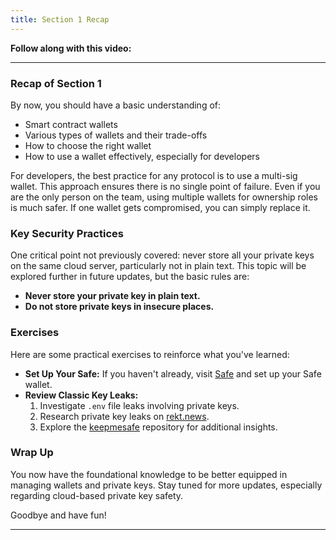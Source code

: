 ```yaml
---
title: Section 1 Recap
---
```


**Follow along with this video:**

---

### Recap of Section 1

By now, you should have a basic understanding of:

- Smart contract wallets
- Various types of wallets and their trade-offs
- How to choose the right wallet
- How to use a wallet effectively, especially for developers

For developers, the best practice for any protocol is to use a multi-sig wallet. This approach ensures there is no single point of failure. Even if you are the only person on the team, using multiple wallets for ownership roles is much safer. If one wallet gets compromised, you can simply replace it.

### Key Security Practices

One critical point not previously covered: never store all your private keys on the same cloud server, particularly not in plain text. This topic will be explored further in future updates, but the basic rules are:

- **Never store your private key in plain text.**
- **Do not store private keys in insecure places.**

### Exercises

Here are some practical exercises to reinforce what you've learned:

- **Set Up Your Safe:** If you haven't already, visit [Safe](https://safe.global/) and set up your Safe wallet.
- **Review Classic Key Leaks:**
  1. Investigate `.env` file leaks involving private keys.
  2. Research private key leaks on [rekt.news](https://rekt.news/).
  3. Explore the [keepmesafe](https://github.com/Cyfrin/keepmesafe) repository for additional insights.

### Wrap Up

You now have the foundational knowledge to be better equipped in managing wallets and private keys. Stay tuned for more updates, especially regarding cloud-based private key safety.

Goodbye and have fun!

---
